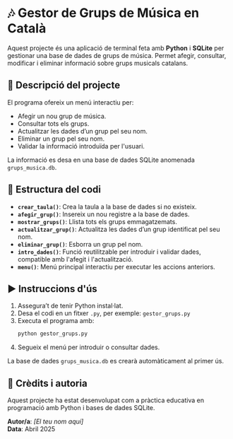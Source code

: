# 🎶 Gestor de Grups de Música en Català

Aquest projecte és una aplicació de terminal feta amb **Python** i **SQLite** per gestionar una base de dades de grups de música. Permet afegir, consultar, modificar i eliminar informació sobre grups musicals catalans.

## 📁 Descripció del projecte

El programa ofereix un menú interactiu per:
- Afegir un nou grup de música.
- Consultar tots els grups.
- Actualitzar les dades d’un grup pel seu nom.
- Eliminar un grup pel seu nom.
- Validar la informació introduïda per l'usuari.

La informació es desa en una base de dades SQLite anomenada `grups_musica.db`.

## 🧱 Estructura del codi

- **`crear_taula()`**: Crea la taula a la base de dades si no existeix.
- **`afegir_grup()`**: Insereix un nou registre a la base de dades.
- **`mostrar_grups()`**: Llista tots els grups emmagatzemats.
- **`actualitzar_grup()`**: Actualitza les dades d’un grup identificat pel seu nom.
- **`eliminar_grup()`**: Esborra un grup pel nom.
- **`intro_dades()`**: Funció reutilitzable per introduir i validar dades, compatible amb l'afegit i l'actualització.
- **`menu()`**: Menú principal interactiu per executar les accions anteriors.

## ▶️ Instruccions d'ús

1. Assegura’t de tenir Python instal·lat.
2. Desa el codi en un fitxer `.py`, per exemple: `gestor_grups.py`
3. Executa el programa amb:
   ```bash
   python gestor_grups.py
   ```
4. Segueix el menú per introduir o consultar dades.

La base de dades `grups_musica.db` es crearà automàticament al primer ús.

## 👤 Crèdits i autoria

Aquest projecte ha estat desenvolupat com a pràctica educativa en programació amb Python i bases de dades SQLite.

**Autor/a**: *[El teu nom aquí]*  
**Data**: Abril 2025  
